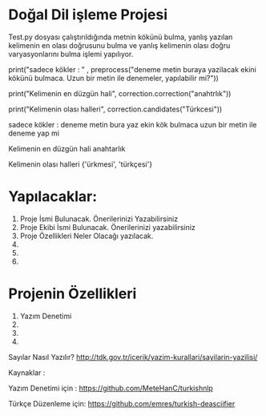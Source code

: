 # Doğal Dil işleme Projesi
Test.py dosyası çalıştırıldığında metnin kökünü bulma, yanlış yazılan kelimenin en olası doğrusunu bulma ve yanlış kelimenin olası doğru varyasyonlarını bulma işlemi yapılıyor.


print("sadece kökler : " , preprocess("deneme metin buraya yazilacak ekini kökünü bulmaca. Uzun bir metin ile denemeler, yapılabilir mi?"))

print("Kelimenin en düzgün hali", correction.correction("anahtrlık"))

print("Kelimenin olası halleri", correction.candidates("Türkcesi"))

sadece kökler :   deneme metin bura yaz ekin kök bulmaca uzun bir metin ile deneme yap mi

Kelimenin en düzgün hali anahtarlık

Kelimenin olası halleri {'ürkmesi', 'türkçesi'}


# Yapılacaklar:
1. Proje İsmi Bulunacak. Önerilerinizi Yazabilirsiniz
2. Proje Ekibi İsmi Bulunacak. Önerilerinizi yazabilirsiniz
3. Proje Özellikleri Neler Olacağı yazılacak.
4.
5.
6.


# Projenin Özellikleri
1. Yazım Denetimi 
2. 
3.
4.



Sayılar Nasıl Yazılır?
http://tdk.gov.tr/icerik/yazim-kurallari/sayilarin-yazilisi/

Kaynaklar :

Yazım Denetimi için : https://github.com/MeteHanC/turkishnlp

Türkçe Düzenleme için: https://github.com/emres/turkish-deasciifier